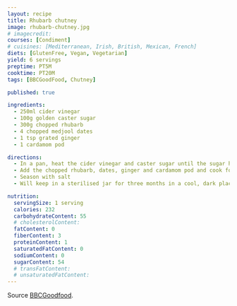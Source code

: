 ```yaml
---
layout: recipe
title: Rhubarb chutney
image: rhubarb-chutney.jpg
# imagecredit:
courses: [Condiment]
# cuisines: [Mediterranean, Irish, British, Mexican, French]
diets: [GlutenFree, Vegan, Vegetarian]
yield: 6 servings
preptime: PT5M
cooktime: PT20M
tags: [BBCGoodFood, Chutney]

published: true

ingredients:
  - 250ml cider vinegar
  - 100g golden caster sugar
  - 300g chopped rhubarb
  - 4 chopped medjool dates
  - 1 tsp grated ginger
  - 1 cardamom pod

directions:
  - In a pan, heat the cider vinegar and caster sugar until the sugar has dissolved.
  - Add the chopped rhubarb, dates, ginger and cardamom pod and cook for 15-20 mins or until the rhubarb has broken down and the liquid has reduced to a thick chutney.
  - Season with salt
  - Will keep in a sterilised jar for three months in a cool, dark place.

nutrition:
  servingSize: 1 serving
  calories: 232
  carbohydrateContent: 55
  # cholesterolContent:
  fatContent: 0
  fiberContent: 3
  proteinContent: 1
  saturatedFatContent: 0
  sodiumContent: 0
  sugarContent: 54
  # transFatContent:
  # unsaturatedFatContent:
---
```


Source [BBCGoodfood](https://www.bbcgoodfood.com/recipes/rhubarb-chutney).
